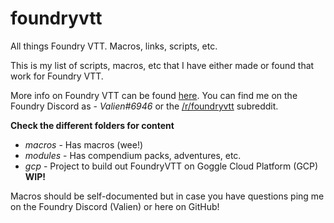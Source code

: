 # foundryvtt
All things Foundry VTT. Macros, links, scripts, etc.

This is my list of scripts, macros, etc that I have either made or found that work for Foundry VTT.

More info on Foundry VTT can be found [here](https://foundryvtt.com). You can find me on the Foundry Discord as - *Valien#6946* or the 
[/r/foundryvtt](https://www.reddit.com/r/foundryvtt) subreddit.

**Check the different folders for content**

* *macros* - Has macros (wee!)
* *modules* - Has compendium packs, adventures, etc.
* *gcp* - Project to build out FoundryVTT on Goggle Cloud Platform (GCP) **WIP!**

Macros should be self-documented but in case you have questions ping me on the Foundry Discord (Valien) or here on GitHub!